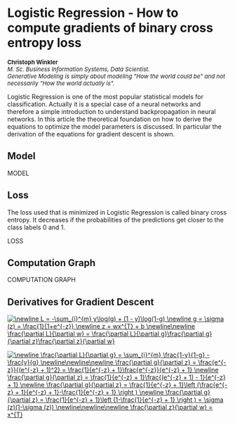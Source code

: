 <h1>Logistic Regression - How to compute gradients of binary cross entropy loss</h1>
<p align="left" style="font-size:13px;"><b>Christoph Winkler</b><br>
<i>M. Sc. Business Information Systems, Data Scientist.<br>
Generative Modeling is simply about modeling "How the world could be" and not necessarily "How the world actually is".</i></p>

Logistic Regression is one of the most popular statistical models for classification. Actually it is a special case of a neural networks and therefore a simple introduction to understand backpropagation in neural networks. In this article the theoretical foundation on how to derive the equations to optimize the model parameters is discussed. In particular the derivation of the equations for gradient descent is shown. 

<h2>Model</h2>
MODEL

<h2>Loss</h2>
The loss used that is minimized in Logistic Regression is called binary cross entropy. It decreases if the probabilities of the predictions get closer to the class labels 0 and 1. 

LOSS

<h2>Computation Graph</h2>

COMPUTATION GRAPH

<h2>Derivatives for Gradient Descent</h2>

<a href="https://www.codecogs.com/eqnedit.php?latex=\dpi{120}&space;\newline&space;L&space;=&space;-\sum_{i}^{m}&space;y\log(g)&space;&plus;&space;(1&space;-&space;y)\log(1-g)&space;\newline&space;g&space;=&space;\sigma&space;(z)&space;=&space;\frac{1}{1&plus;e^{-z}}&space;\newline&space;z&space;=&space;wx^{T}&space;&plus;&space;b&space;\newline\newline&space;\frac{\partial&space;L}{\partial&space;w}&space;=&space;\frac{\partial&space;L}{\partial&space;g}\frac{\partial&space;g}{\partial&space;z}\frac{\partial&space;z}{\partial&space;w}" target="_blank"><img src="https://latex.codecogs.com/gif.latex?\dpi{120}&space;\newline&space;L&space;=&space;-\sum_{i}^{m}&space;y\log(g)&space;&plus;&space;(1&space;-&space;y)\log(1-g)&space;\newline&space;g&space;=&space;\sigma&space;(z)&space;=&space;\frac{1}{1&plus;e^{-z}}&space;\newline&space;z&space;=&space;wx^{T}&space;&plus;&space;b&space;\newline\newline&space;\frac{\partial&space;L}{\partial&space;w}&space;=&space;\frac{\partial&space;L}{\partial&space;g}\frac{\partial&space;g}{\partial&space;z}\frac{\partial&space;z}{\partial&space;w}" title="\newline L = -\sum_{i}^{m} y\log(g) + (1 - y)\log(1-g) \newline g = \sigma (z) = \frac{1}{1+e^{-z}} \newline z = wx^{T} + b \newline\newline \frac{\partial L}{\partial w} = \frac{\partial L}{\partial g}\frac{\partial g}{\partial z}\frac{\partial z}{\partial w}" /></a>

<a href="https://www.codecogs.com/eqnedit.php?latex=\dpi{120}&space;\newline&space;\frac{\partial&space;L}{\partial&space;g}&space;=&space;\sum_{i}^{m}&space;\frac{1-y}{1-g}&space;-&space;\frac{y}{g}&space;\newline\newline\newline&space;\frac{\partial&space;g}{\partial&space;z}&space;=&space;\frac{e^{-z}}{(e^{-z}&space;&plus;&space;1)^2}&space;=&space;\frac{1}{e^{-z}&space;&plus;&space;1}\frac{e^{-z}}{e^{-z}&space;&plus;&space;1}&space;\newline&space;\frac{\partial&space;g}{\partial&space;z}&space;=&space;\frac{1}{e^{-z}&space;&plus;&space;1}\frac{(e^{-z}&space;&plus;&space;1)&space;-&space;1}{e^{-z}&space;&plus;&space;1}&space;\newline&space;\frac{\partial&space;g}{\partial&space;z}&space;=&space;\frac{1}{e^{-z}&space;&plus;&space;1}\left&space;(\frac{e^{-z}&space;&plus;&space;1}{e^{-z}&space;&plus;&space;1}-\frac{1}{e^{-z}&space;&plus;&space;1}&space;\right&space;)&space;\newline&space;\frac{\partial&space;g}{\partial&space;z}&space;=&space;\frac{1}{e^{-z}&space;&plus;&space;1}\left&space;(1-\frac{1}{e^{-z}&space;&plus;&space;1}&space;\right&space;)&space;=&space;\sigma&space;(z)(1-\sigma&space;(z))&space;\newline\newline\newline&space;\frac{\partial&space;z}{\partial&space;w}&space;=&space;x^{T}" target="_blank"><img src="https://latex.codecogs.com/gif.latex?\dpi{120}&space;\newline&space;\frac{\partial&space;L}{\partial&space;g}&space;=&space;\sum_{i}^{m}&space;\frac{1-y}{1-g}&space;-&space;\frac{y}{g}&space;\newline\newline\newline&space;\frac{\partial&space;g}{\partial&space;z}&space;=&space;\frac{e^{-z}}{(e^{-z}&space;&plus;&space;1)^2}&space;=&space;\frac{1}{e^{-z}&space;&plus;&space;1}\frac{e^{-z}}{e^{-z}&space;&plus;&space;1}&space;\newline&space;\frac{\partial&space;g}{\partial&space;z}&space;=&space;\frac{1}{e^{-z}&space;&plus;&space;1}\frac{(e^{-z}&space;&plus;&space;1)&space;-&space;1}{e^{-z}&space;&plus;&space;1}&space;\newline&space;\frac{\partial&space;g}{\partial&space;z}&space;=&space;\frac{1}{e^{-z}&space;&plus;&space;1}\left&space;(\frac{e^{-z}&space;&plus;&space;1}{e^{-z}&space;&plus;&space;1}-\frac{1}{e^{-z}&space;&plus;&space;1}&space;\right&space;)&space;\newline&space;\frac{\partial&space;g}{\partial&space;z}&space;=&space;\frac{1}{e^{-z}&space;&plus;&space;1}\left&space;(1-\frac{1}{e^{-z}&space;&plus;&space;1}&space;\right&space;)&space;=&space;\sigma&space;(z)(1-\sigma&space;(z))&space;\newline\newline\newline&space;\frac{\partial&space;z}{\partial&space;w}&space;=&space;x^{T}" title="\newline \frac{\partial L}{\partial g} = \sum_{i}^{m} \frac{1-y}{1-g} - \frac{y}{g} \newline\newline\newline \frac{\partial g}{\partial z} = \frac{e^{-z}}{(e^{-z} + 1)^2} = \frac{1}{e^{-z} + 1}\frac{e^{-z}}{e^{-z} + 1} \newline \frac{\partial g}{\partial z} = \frac{1}{e^{-z} + 1}\frac{(e^{-z} + 1) - 1}{e^{-z} + 1} \newline \frac{\partial g}{\partial z} = \frac{1}{e^{-z} + 1}\left (\frac{e^{-z} + 1}{e^{-z} + 1}-\frac{1}{e^{-z} + 1} \right ) \newline \frac{\partial g}{\partial z} = \frac{1}{e^{-z} + 1}\left (1-\frac{1}{e^{-z} + 1} \right ) = \sigma (z)(1-\sigma (z)) \newline\newline\newline \frac{\partial z}{\partial w} = x^{T}" /></a>


